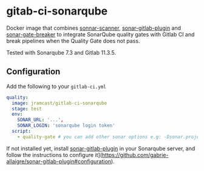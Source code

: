 # gitab-ci-sonarqube

Docker image that combines [sonnar-scanner](https://docs.sonarqube.org/display/SCAN/Analyzing+with+SonarQube+Scanner), [sonar-gitlab-plugin](https://github.com/gabrie-allaigre/sonar-gitlab-plugin) and [sonar-gate-breaker](https://github.com/gabrie-allaigre/sonar-gate-breaker) to integrate SonarQube quality gates with Gitlab CI and break pipelines when the Quality Gate does not pass.

Tested with Sonarqube 7.3 and Gitlab 11.3.5.

## Configuration

Add the following to your `gitlab-ci.yml`

```yml
quality:
  image: jramcast/gitlab-ci-sonarqube
  stage: test
  env:
    SONAR_URL: '...',
    SONAR_LOGIN: 'sonarqube login token'
  script:
    - quality-gate # you can add other sonar options e.g: -Dsonar.projectVersion=${CI_COMMIT_SHA}
```

If not installed yet, install [sonar-gitlab-plugin](https://github.com/gabrie-allaigre/sonar-gitlab-plugin) in your Sonarqube server, and follow the instructions to configure it](https://github.com/gabrie-allaigre/sonar-gitlab-plugin#configuration).
